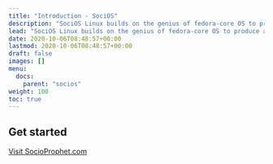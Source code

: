 ```yaml
---
title: "Introduction - SociOS"
description: "SociOS Linux builds on the genius of fedora-core OS to produce a custom installation focused on improving the usability of Linux out-of-the-box with a focus on achieving near-parity between MacOS and Linux on Mac Silicon. "
lead: "SociOS Linux builds on the genius of fedora-core OS to produce a custom installation focused on improving the usability of Linux out-of-the-box with a focus on achieving near-parity between MacOS and Linux on Mac Silicon. "
date: 2020-10-06T08:48:57+00:00
lastmod: 2020-10-06T08:48:57+00:00
draft: false
images: []
menu:
  docs:
    parent: "socios"
weight: 100
toc: true
---
```


## Get started

<a href="https://www.socioprophet.com">Visit SocioProphet.com</a>
